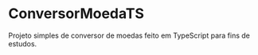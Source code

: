 # ConversorMoedaTS
Projeto simples de conversor de moedas feito em TypeScript para fins de estudos.
